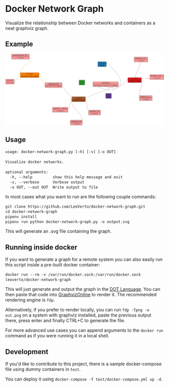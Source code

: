 # Docker Network Graph

Visualize the relationship between Docker networks and containers
as a neat graphviz graph.


## Example
![example graph](https://raw.githubusercontent.com/LeoVerto/docker-network-graph/master/example.png)

## Usage
    usage: docker-network-graph.py [-h] [-v] [-o OUT]

    Visualize docker networks.
    
    optional arguments:
      -h, --help         show this help message and exit
      -v, --verbose      Verbose output
      -o OUT, --out OUT  Write output to file

In most cases what you want to run are the following couple commands:

    git clone https://github.com/LeoVerto/docker-network-graph.git
    cd docker-network-graph
    pipenv install
    pipenv run python docker-network-graph.py -o output.svg

This will generate an .svg file containing the graph.

## Running inside docker
If you want to generate a graph for a remote system you can also easily
run this script inside a pre-built docker container:
    
    docker run --rm -v /var/run/docker.sock:/var/run/docker.sock leoverto/docker-network-graph

This will just generate and output the graph in the [DOT Language][dot].
You can then paste that code into [GraphvizOnline][gvonline]
to render it. The recommended rendering engine is `fdp`.

Alternatively, if you prefer to render locally, you can run
`fdp -Tpng -o out.png` on a system with graphviz installed,
paste the previous output there, press enter and finally CTRL+C to
generate the file.


For more advanced use cases you can append arguments to the `docker run`
command as if you were running it in a local shell.

[dot]: https://www.graphviz.org/doc/info/lang.html
[gvonline]: https://dreampuf.github.io/GraphvizOnline/

## Development
If you'd like to contribute to this project, there is a sample docker-compose file
using dummy containers in `test`.

You can deploy it using `docker-compose -f test/docker-compose.yml up -d`.

